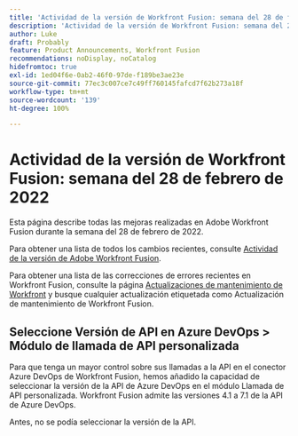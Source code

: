 ```yaml
---
title: 'Actividad de la versión de Workfront Fusion: semana del 28 de febrero de 2022'
description: 'Actividad de la versión de Workfront Fusion: semana del 28 de febrero de 2022'
author: Luke
draft: Probably
feature: Product Announcements, Workfront Fusion
recommendations: noDisplay, noCatalog
hidefromtoc: true
exl-id: 1ed04f6e-0ab2-46f0-97de-f189be3ae23e
source-git-commit: 77ec3c007ce7c49ff760145fafcd7f62b273a18f
workflow-type: tm+mt
source-wordcount: '139'
ht-degree: 100%

---
```


# Actividad de la versión de Workfront Fusion: semana del 28 de febrero de 2022

Esta página describe todas las mejoras realizadas en Adobe Workfront Fusion durante la semana del 28 de febrero de 2022.

Para obtener una lista de todos los cambios recientes, consulte [Actividad de la versión de Adobe Workfront Fusion](/help/workfront-fusion/fusion-product-releases/fusion-release-activity.md).

Para obtener una lista de las correcciones de errores recientes en Workfront Fusion, consulte la página [Actualizaciones de mantenimiento de Workfront](https://experienceleague.adobe.com/docs/workfront-known-issues/releases/current-updates.html?lang=es) y busque cualquier actualización etiquetada como Actualización de mantenimiento de Workfront Fusion.

## Seleccione Versión de API en Azure DevOps > Módulo de llamada de API personalizada

Para que tenga un mayor control sobre sus llamadas a la API en el conector Azure DevOps de Workfront Fusion, hemos añadido la capacidad de seleccionar la versión de la API de Azure DevOps en el módulo Llamada de API personalizada. Workfront Fusion admite las versiones 4.1 a 7.1 de la API de Azure DevOps.

Antes, no se podía seleccionar la versión de la API.
